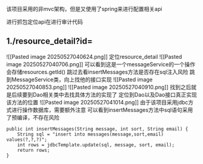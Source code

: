 该项目采用的非mvc架构，但是又使用了spring来进行配置相关api

进行抓包定位api在进行审计代码

## 1./resource_detail?id=
![[Pasted image 20250527040624.png]]
定位resource_detail
![[Pasted image 20250527040706.png]]
可以看到这是一个messageService的一个操作会存储resources.getId()
跳过去看insertMessages方法是否存在sql注入风险
跳到MessageService类，向上找他的接口实现
![[Pasted image 20250527040853.png]]
![[Pasted image 20250527040910.png]]
找到之后就是后续要到Dao相关类中去找具体方法的实现了
定位到Dao以及Dao接口真正实现该方法的位置
![[Pasted image 20250527041014.png]]
由于该项目采用jdbc方式进行操作数据库，需要额外注意
可以看到insertMessages方法中sql语句采用了预编译，不存在风险
```
public int insertMessages(String message, int sort, String email) {  
    String sql = "insert into messages(message,sort,email) values(?,?,?)";  
    int rows = jdbcTemplate.update(sql, message, sort, email);  
    return rows;  
}
```
